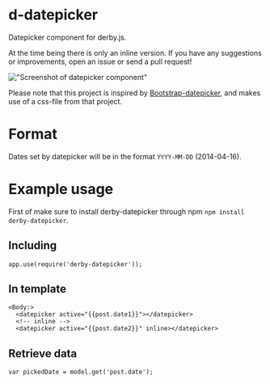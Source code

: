 d-datepicker
================

Datepicker component for derby.js.

At the time being there is only an inline version. If you have any suggestions or improvements, open an issue or send a pull request!


!["Screenshot of datepicker component"](https://raw.githubusercontent.com/NAndreasson/derby-datepicker/gh-pages/images/datepicker.png "Datepicker screenshot")

Please note that this project is inspired by [Bootstrap-datepicker](https://github.com/eternicode/bootstrap-datepicker), and makes use of a css-file from that project.

Format
=====
Dates set by datepicker will be in the format `YYYY-MM-DD` (2014-04-16). 


Example usage
=====

First of make sure to install derby-datepicker through npm `npm install derby-datepicker`.


Including
--------
    
    app.use(require('derby-datepicker'));
        
In template
-------
   
    <Body:>
      <datepicker active="{{post.date1}}"></datepicker>
      <!-- inline -->
      <datepicker active="{{post.date2}}" inline></datepicker>
      
Retrieve data
--------

    var pickedDate = model.get('post.date');
